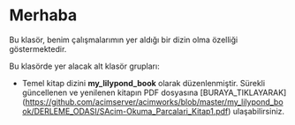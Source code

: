 # Merhaba
Bu klasör, benim çalışmalarımın yer aldığı bir dizin olma özelliği göstermektedir.

Bu klasörde yer alacak alt klasör grupları:

* Temel kitap dizini **my_lilypond_book** olarak düzenlenmiştir. Sürekli güncellenen ve yenilenen kitapın PDF dosyasına [BURAYA_TIKLAYARAK] (https://github.com/acimserver/acimworks/blob/master/my_lilypond_book/DERLEME_ODASI/SAcim-Okuma_Parcalari_Kitap1.pdf) ulaşabilirsiniz.
